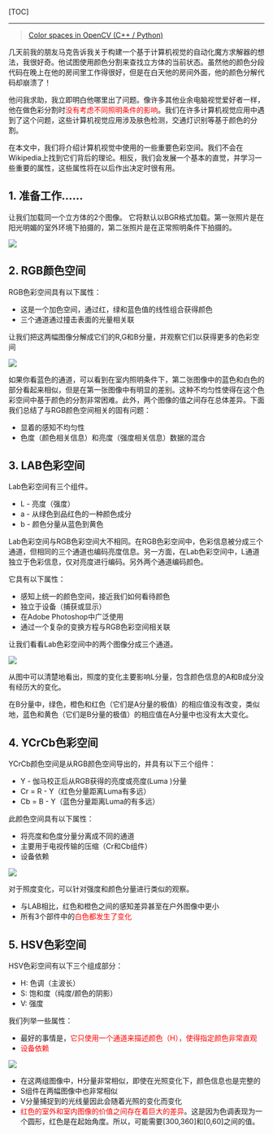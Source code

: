<!--
+++
title       = "色彩空间详解"
description = "【转载】自动化魔方求解器的Bug——选择合适的色彩空间"
date        = "2022-01-03"
tags        = ["入门"]
categories  = ["7-理论知识","73-机器视觉"]
series      = []
keywords    = []
weight      = 7
toc         = true
draft       = false
+++ -->

[TOC]

---

> [Color spaces in OpenCV (C++ / Python)](https://www.learnopencv.com/color-spaces-in-opencv-cpp-python/)

几天前我的朋友马克告诉我关于构建一个基于计算机视觉的自动化魔方求解器的想法，我很好奇。他试图使用颜色分割来查找立方体的当前状态。虽然他的颜色分段代码在晚上在他的房间里工作得很好，但是在白天他的房间外面，他的颜色分解代码却崩溃了！

他问我求助，我立即明白他哪里出了问题。像许多其他业余电脑视觉爱好者一样，他在做色彩分割时<font color=#FF0000>没有考虑不同照明条件的影响</font>。我们在许多计算机视觉应用中遇到了这个问题，这些计算机视觉应用涉及肤色检测，交通灯识别等基于颜色的分割。

在本文中，我们将介绍计算机视觉中使用的一些重要色彩空间。我们不会在Wikipedia上找到它们背后的理论。相反，我们会发展一个基本的直觉，并学习一些重要的属性，这些属性将在以后作出决定时很有用。

## 1. 准备工作……

让我们加载同一个立方体的2个图像。 它将默认以BGR格式加载。第一张照片是在阳光明媚的室外环境下拍摄的，第二张照片是在正常照明条件下拍摄的。

![](https://img2020.cnblogs.com/blog/2039866/202006/2039866-20200610110041082-1455620517.jpg) <!-- 色彩空间详解/色彩空间详解0.jpg -->

## 2. RGB颜色空间
RGB色彩空间具有以下属性：

+ 这是一个加色空间，通过红，绿和蓝色值的线性组合获得颜色
+ 三个通道通过撞击表面的光量相关联

让我们把这两幅图像分解成它们的R,G和B分量，并观察它们以获得更多的色彩空间

![](https://img2020.cnblogs.com/blog/2039866/202006/2039866-20200610110041393-2032637546.jpg) <!-- 色彩空间详解/色彩空间详解1.jpg -->

如果你看蓝色的通道，可以看到在室内照明条件下，第二张图像中的蓝色和白色的部分看起来相似，但是在第一张图像中有明显的差别。这种不均匀性使得在这个色彩空间中基于颜色的分割非常困难。此外，两个图像的值之间存在总体差异。下面我们总结了与RGB颜色空间相关的固有问题：

+ 显着的感知不均匀性
+ 色度（颜色相关信息）和亮度（强度相关信息）数据的混合

## 3. LAB色彩空间
Lab色彩空间有三个组件。

+ L - 亮度（强度）
+ a - 从绿色到品红色的一种颜色成分
+ b - 颜色分量从蓝色到黄色

Lab色彩空间与RGB色彩空间大不相同。在RGB色彩空间中，色彩信息被分成三个通道，但相同的三个通道也编码亮度信息。另一方面，在Lab色彩空间中，L通道独立于色彩信息，仅对亮度进行编码。另外两个通道编码颜色。

它具有以下属性：

+ 感知上统一的颜色空间，接近我们如何看待颜色
+ 独立于设备（捕获或显示）
+ 在Adobe Photoshop中广泛使用
+ 通过一个复杂的变换方程与RGB色彩空间相关联

让我们看看Lab色彩空间中的两个图像分成三个通道。

![](https://img2020.cnblogs.com/blog/2039866/202006/2039866-20200610110041591-2099917447.jpg) <!-- 色彩空间详解/色彩空间详解2.jpg -->

从图中可以清楚地看出，照度的变化主要影响L分量，包含颜色信息的A和B成分没有经历大的变化。

在B分量中，绿色，橙色和红色（它们是A分量的极值）的相应值没有改变，类似地，蓝色和黄色（它们是B分量的极值）的相应值在A分量中也没有太大变化。

## 4. YCrCb色彩空间
YCrCb颜色空间是从RGB颜色空间导出的，并具有以下三个组件：

+ Y - 伽马校正后从RGB获得的亮度或亮度(Luma )分量
+ Cr = R - Y（红色分量距离Luma有多远）
+ Cb = B - Y（蓝色分量距离Luma的有多远）

此颜色空间具有以下属性：

+ 将亮度和色度分量分离成不同的通道
+ 主要用于电视传输的压缩（Cr和Cb组件）
+ 设备依赖

![](https://img2020.cnblogs.com/blog/2039866/202006/2039866-20200610110041790-1802127529.jpg) <!-- 色彩空间详解/色彩空间详解3.jpg -->

对于照度变化，可以针对强度和颜色分量进行类似的观察。

+ 与LAB相比，红色和橙色之间的感知差异甚至在户外图像中更小
+ 所有3个部件中的<font color=#FF0000>白色都发生了变化</font>

## 5. HSV色彩空间
HSV色彩空间有以下三个组成部分：

+ H: 色调（主波长）
+ S: 饱和度（纯度/颜色的阴影）
+ V: 强度

我们列举一些属性：

+ 最好的事情是，<font color=#FF0000>它只使用一个通道来描述颜色（H），使得指定颜色非常直观</font>
+ <font color=#FF0000>设备依赖</font>

![](https://img2020.cnblogs.com/blog/2039866/202006/2039866-20200610110042081-666434084.jpg) <!-- 色彩空间详解/色彩空间详解4.jpg -->

+ 在这两组图像中，H分量非常相似，即使在光照变化下，颜色信息也是完整的
+ S组件在两幅图像中也非常相似
+ V分量捕捉到的光线量因此会随着光照的变化而变化
+ <font color=#FF0000>红色的室外和室内图像的价值之间存在着巨大的差异</font>。这是因为色调表现为一个圆形，红色是在起始角度。所以，可能需要[300,360]和[0,60]之间的值。
